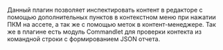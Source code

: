 Данный плагин позволяет инспектировать контент в редакторе с помощью дополнительных пунктов в контекстном меню при нажатии ПКМ на ассете, а так же с помощью меток в контент-менеджере.
Так же в плагине есть модуль Commandlet для проверки контекта из командной строки с формированием JSON отчета.
